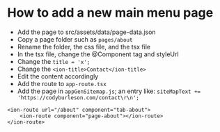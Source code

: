 # How to add a new main menu page

- Add the page to src/assets/data/page-data.json
- Copy a page folder such as `pages/about`
- Rename the folder, the css file, and the tsx file
- In the tsx file, change the @Component tag and styleUrl
- Change the `title = 'x';`
- Change the `<ion-title>Contact</ion-title>`
- Edit the content accordingly
- Add the route to `app-route.tsx`
- Add the page in `appGenSitemap.js`; an entry like: `siteMapText += 'https://codyburleson.com/contact\r\n';`

```
<ion-route url="/about" component="tab-about">
    <ion-route component="page-about"></ion-route>
</ion-route>
```
